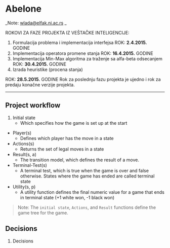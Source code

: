 # Abelone

_Note: wlada@elfak.ni.ac.rs _

ROKOVI ZA FAZE PROJEKTA IZ VEŠTAČKE INTELIGENCIJE:

1. Formulacija problema i implementacija interfejsa
ROK: __2.4.2015.__ GODINE
2. Implementacija operatora promene stanja
ROK: __16.4.2015.__ GODINE
3. Implementacija Min-Max algoritma za traženje sa alfa-beta odsecanjem
ROK: __30.4.2015.__ GODINE
4. Izrada heuristike (procena stanja)

ROK: __28.5.2015.__ GODINE Rok za poslednju fazu projekta je ujedno i rok za
predaju konačne verzije projekta.
***
## Project workflow
1.  Initial state
      - Which specifies how the game is set up at the start
-   Player(s)  
      - Defines which player has the move in a state
-   Actions(s)
      - Returns the set of legal moves in a state
-   Result(s, a)
      - The transition model, which defines the result of a move.
-   Terminal-Test(s)
      - A terminal test, which is true when the game is over and false otherwise. States where the game has ended are called terminal state
-   Utility(s, p)
      - A utility function defines the final numeric value for a game that ends in terminal state (+1 white won, -1 black won)

> Note: The `initial state`, `Actions`, and `Result` functions define the game tree for the game.

## Decisions
1.  Decisions
